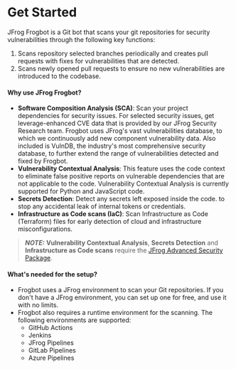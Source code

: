 # Get Started

JFrog Frogbot is a Git bot that scans your git repositories for security vulnerabilities through the following key functions:

1. Scans repository selected branches periodically and creates pull requests with fixes for vulnerabilities that are detected.
2. Scans newly opened pull requests to ensure no new vulnerabilities are introduced to the codebase.


#### Why use JFrog Frogbot?
   
* **Software Composition Analysis (SCA)**: Scan your project dependencies for security issues. For selected security issues, get leverage-enhanced CVE data that is provided by our JFrog Security Research team. Frogbot uses JFrog's vast vulnerabilities database, to which we continuously add new component vulnerability data. Also included is VulnDB, the industry's most comprehensive security database, to further extend the range of vulnerabilities detected and fixed by Frogbot.
* **Vulnerability Contextual Analysis**: This feature uses the code context to eliminate false positive reports on vulnerable dependencies that are not applicable to the code. Vulnerability Contextual Analysis is currently supported for Python and JavaScript code.
* **Secrets Detection**: Detect any secrets left exposed inside the code. to stop any accidental leak of internal tokens or credentials.
* **Infrastructure as Code scans (IaC)**: Scan Infrastructure as Code (Terraform) files for early detection of cloud and infrastructure misconfigurations.

> _**NOTE:**_ **Vulnerability Contextual Analysis**, **Secrets Detection** and **Infrastructure as Code scans** require the [JFrog Advanced Security Package](https://jfrog.com/xray/).

#### What's needed for the setup?

* Frogbot uses a JFrog environment to scan your Git repositories. If you don't have a JFrog environment, you can set up one for free, and use it with no limits.
* Frogbot also requires a runtime environment for the scanning. The following environments are supported:
  * GitHub Actions
  * Jenkins
  * JFrog Pipelines
  * GitLab Pipelines
  * Azure Pipelines

